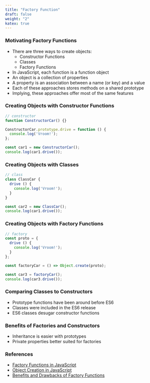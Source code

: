 ```yaml
---
title: "Factory Function"
draft: false
weight: "2"
katex: true
---
```


### Motivating Factory Functions
- There are three ways to create objects:
	- Constructor Functions
	- Classes
	- Factory Functions
- In JavaScript, each function is a function object
- An object is a collection of properties
- A property is an association between a name (or key) and a value
- Each of these approaches stores methods on a shared prototype
- Implying, these approaches offer most of the same features

### Creating Objects with Constructor Functions
```js
// constructor
function ConstructorCar() {}

ConstructorCar.prototype.drive = function () {
  console.log('Vroom!');
};

const car1 = new ConstructorCar();
console.log(car1.drive());
```

### Creating Objects with Classes
```js
// class
class ClassCar {
  drive () {
    console.log('Vroom!');
  }
}

const car2 = new ClassCar();
console.log(car1.drive());
```

### Creating Objects with Factory Functions
```js
// factory
const proto = {
  drive () {
    console.log('Vroom!');
  }
};

const factoryCar = () => Object.create(proto);

const car3 = factoryCar();
console.log(car3.drive());
```

### Comparing Classes to Constructors
- Prototype functions have been around before ES6
- Classes were included in the ES6 release
- ES6 classes desugar constructor functions

### Benefits of Factories and Constructors
- Inheritance is easier with prototypes
- Private properties better suited for factories

### References
- [Factory Functions in JavaScript](https://medium.com/javascript-scene/javascript-factory-functions-with-es6-4d224591a8b1)
- [Object Creation in JavaScript](https://medium.com/javascript-scene/javascript-factory-functions-vs-constructor-functions-vs-classes-2f22ceddf33e)
- [Benefits and Drawbacks of Factory Functions](https://stackoverflow.com/a/14172862/12777044)
